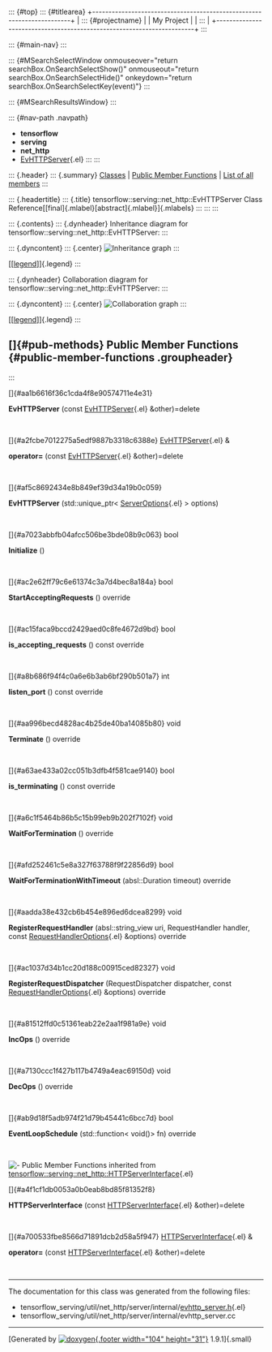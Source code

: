 ::: {#top}
::: {#titlearea}
+-----------------------------------------------------------------------+
| ::: {#projectname}                                                    |
| My Project                                                            |
| :::                                                                   |
+-----------------------------------------------------------------------+
:::

::: {#main-nav}
:::

::: {#MSearchSelectWindow onmouseover="return searchBox.OnSearchSelectShow()" onmouseout="return searchBox.OnSearchSelectHide()" onkeydown="return searchBox.OnSearchSelectKey(event)"}
:::

::: {#MSearchResultsWindow}
:::

::: {#nav-path .navpath}
-   **tensorflow**
-   **serving**
-   **net\_http**
-   [EvHTTPServer](classtensorflow_1_1serving_1_1net__http_1_1EvHTTPServer.html){.el}
:::
:::

::: {.header}
::: {.summary}
[Classes](#nested-classes) \| [Public Member Functions](#pub-methods) \|
[List of all
members](classtensorflow_1_1serving_1_1net__http_1_1EvHTTPServer-members.html)
:::

::: {.headertitle}
::: {.title}
tensorflow::serving::net\_http::EvHTTPServer Class
Reference[[final]{.mlabel}[abstract]{.mlabel}]{.mlabels}
:::
:::
:::

::: {.contents}
::: {.dynheader}
Inheritance diagram for tensorflow::serving::net\_http::EvHTTPServer:
:::

::: {.dyncontent}
::: {.center}
![Inheritance
graph](classtensorflow_1_1serving_1_1net__http_1_1EvHTTPServer__inherit__graph.png)
:::

[\[[legend](graph_legend.html)\]]{.legend}
:::

::: {.dynheader}
Collaboration diagram for tensorflow::serving::net\_http::EvHTTPServer:
:::

::: {.dyncontent}
::: {.center}
![Collaboration
graph](classtensorflow_1_1serving_1_1net__http_1_1EvHTTPServer__coll__graph.png)
:::

[\[[legend](graph_legend.html)\]]{.legend}
:::

[]{#pub-methods} Public Member Functions {#public-member-functions .groupheader}
----------------------------------------
:::

[]{#aa1b6616f36c1cda4f8e90574711e4e31}  

**EvHTTPServer** (const
[EvHTTPServer](classtensorflow_1_1serving_1_1net__http_1_1EvHTTPServer.html){.el}
&other)=delete

 

[]{#a2fcbe7012275a5edf9887b3318c6388e}
[EvHTTPServer](classtensorflow_1_1serving_1_1net__http_1_1EvHTTPServer.html){.el}
& 

**operator=** (const
[EvHTTPServer](classtensorflow_1_1serving_1_1net__http_1_1EvHTTPServer.html){.el}
&other)=delete

 

[]{#af5c8692434e8b849ef39d34a19b0c059}  

**EvHTTPServer** (std::unique\_ptr\<
[ServerOptions](classtensorflow_1_1serving_1_1net__http_1_1ServerOptions.html){.el}
\> options)

 

[]{#a7023abbfb04afcc506be3bde08b9c063} bool 

**Initialize** ()

 

[]{#ac2e62ff79c6e61374c3a7d4bec8a184a} bool 

**StartAcceptingRequests** () override

 

[]{#ac15faca9bccd2429aed0c8fe4672d9bd} bool 

**is\_accepting\_requests** () const override

 

[]{#a8b686f94f4c0a6e6b3ab6bf290b501a7} int 

**listen\_port** () const override

 

[]{#aa996becd4828ac4b25de40ba14085b80} void 

**Terminate** () override

 

[]{#a63ae433a02cc051b3dfb4f581cae9140} bool 

**is\_terminating** () const override

 

[]{#a6c1f5464b86b5c15b99eb9b202f7102f} void 

**WaitForTermination** () override

 

[]{#afd252461c5e8a327f63788f9f22856d9} bool 

**WaitForTerminationWithTimeout** (absl::Duration timeout) override

 

[]{#aadda38e432cb6b454e896ed6dcea8299} void 

**RegisterRequestHandler** (absl::string\_view uri, RequestHandler
handler, const
[RequestHandlerOptions](classtensorflow_1_1serving_1_1net__http_1_1RequestHandlerOptions.html){.el}
&options) override

 

[]{#ac1037d34b1cc20d188c00915ced82327} void 

**RegisterRequestDispatcher** (RequestDispatcher dispatcher, const
[RequestHandlerOptions](classtensorflow_1_1serving_1_1net__http_1_1RequestHandlerOptions.html){.el}
&options) override

 

[]{#a81512ffd0c51361eab22e2aa1f981a9e} void 

**IncOps** () override

 

[]{#a7130ccc1f427b117b4749a4eac69150d} void 

**DecOps** () override

 

[]{#ab9d18f5adb974f21d79b45441c6bcc7d} bool 

**EventLoopSchedule** (std::function\< void()\> fn) override

 

![-](closed.png) Public Member Functions inherited from
[tensorflow::serving::net\_http::HTTPServerInterface](classtensorflow_1_1serving_1_1net__http_1_1HTTPServerInterface.html){.el}

[]{#a4f1cf1db0053a0b0eab8bd85f81352f8}  

**HTTPServerInterface** (const
[HTTPServerInterface](classtensorflow_1_1serving_1_1net__http_1_1HTTPServerInterface.html){.el}
&other)=delete

 

[]{#a700533fbe8566d71891dcb2d58a5f947}
[HTTPServerInterface](classtensorflow_1_1serving_1_1net__http_1_1HTTPServerInterface.html){.el}
& 

**operator=** (const
[HTTPServerInterface](classtensorflow_1_1serving_1_1net__http_1_1HTTPServerInterface.html){.el}
&other)=delete

 

------------------------------------------------------------------------

The documentation for this class was generated from the following files:

-   tensorflow\_serving/util/net\_http/server/internal/[evhttp\_server.h](evhttp__server_8h_source.html){.el}
-   tensorflow\_serving/util/net\_http/server/internal/evhttp\_server.cc

------------------------------------------------------------------------

[Generated by [![doxygen](doxygen.svg){.footer width="104"
height="31"}](https://www.doxygen.org/index.html) 1.9.1]{.small}
